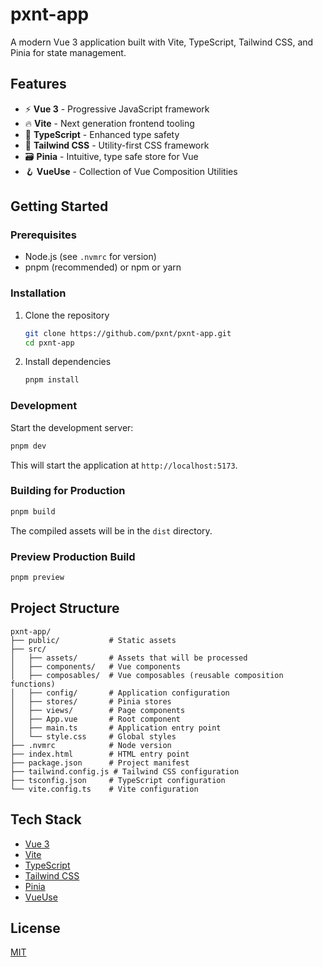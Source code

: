 # pxnt-app

A modern Vue 3 application built with Vite, TypeScript, Tailwind CSS, and Pinia for state management.

## Features

- ⚡️ **Vue 3** - Progressive JavaScript framework
- 🔥 **Vite** - Next generation frontend tooling
- 🧩 **TypeScript** - Enhanced type safety
- 🎨 **Tailwind CSS** - Utility-first CSS framework
- 🗃️ **Pinia** - Intuitive, type safe store for Vue
- 🪝 **VueUse** - Collection of Vue Composition Utilities

## Getting Started

### Prerequisites

- Node.js (see `.nvmrc` for version)
- pnpm (recommended) or npm or yarn

### Installation

1. Clone the repository
   ```bash
   git clone https://github.com/pxnt/pxnt-app.git
   cd pxnt-app
   ```

2. Install dependencies
   ```bash
   pnpm install
   ```

### Development

Start the development server:

```bash
pnpm dev
```

This will start the application at `http://localhost:5173`.

### Building for Production

```bash
pnpm build
```

The compiled assets will be in the `dist` directory.

### Preview Production Build

```bash
pnpm preview
```

## Project Structure

```
pxnt-app/
├── public/           # Static assets
├── src/
│   ├── assets/       # Assets that will be processed
│   ├── components/   # Vue components
│   ├── composables/  # Vue composables (reusable composition functions)
│   ├── config/       # Application configuration
│   ├── stores/       # Pinia stores
│   ├── views/        # Page components
│   ├── App.vue       # Root component
│   ├── main.ts       # Application entry point
│   └── style.css     # Global styles
├── .nvmrc            # Node version
├── index.html        # HTML entry point
├── package.json      # Project manifest
├── tailwind.config.js # Tailwind CSS configuration
├── tsconfig.json     # TypeScript configuration
└── vite.config.ts    # Vite configuration
```

## Tech Stack

- [Vue 3](https://vuejs.org/)
- [Vite](https://vitejs.dev/)
- [TypeScript](https://www.typescriptlang.org/)
- [Tailwind CSS](https://tailwindcss.com/)
- [Pinia](https://pinia.vuejs.org/)
- [VueUse](https://vueuse.org/)

## License

[MIT](LICENSE)
